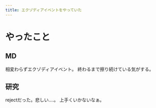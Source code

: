 ```yaml
---
title: エクゾディアイベントをやっていた
---
```


# やったこと

## MD

相変わらずエクゾディアイベント。
終わるまで擦り続けている気がする。

## 研究

rejectだった。悲しい‥‥。
上手くいかないなぁ。
